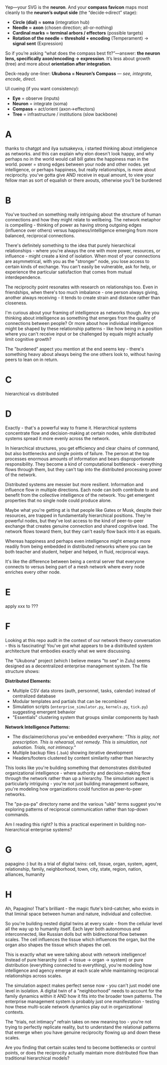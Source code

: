 Yep—your SVG is the **neuron**. And your **compass favicon** maps most cleanly to the **neuron’s output side** (the “decide→direct” stage):

* **Circle (dial)** ≈ **soma** (integration hub)
* **Needle** ≈ **axon** (chosen direction; all-or-nothing)
* **Cardinal marks** ≈ **terminal arbors / effectors** (possible targets)
* **Rotation of the needle** ≈ **threshold + encoding** (Temperament) → **signal sent** (Expression)

So if you’re asking “what does the compass best fit?”—answer: **the neuron lens, specifically axon/encoding → expression**. It’s less about growth (tree) and more about **orientation after integration**.

Deck-ready one-liner:
**Ukubona = Neuron’s Compass** — *see, integrate, encode, direct.*

UI cueing (if you want consistency):

* **Eye** = observe (inputs)
* **Neuron** = integrate (soma)
* **Compass** = act/orient (axon→effectors)
* **Tree** = infrastructure / institutions (slow backbone)

# A
thanks to chatgpt and ilya sutsakeyva, i started thinking about inteligience as networks. and this can explain why elon doesn't look happy, and why perhaps no in the world would call bill gates the happiness man in the world. power = strong edges between your node and other nodes. yet intelligence, or perhaps happiness, but really relationships, is more about reciprocity. you've gotta give AND receive in equal amount, to view your fellow man as sort of equalish or there avouts, otherwise you'll be burdened
# B
You've touched on something really intriguing about the structure of human connections and how they might relate to wellbeing. The network metaphor is compelling - thinking of power as having strong outgoing edges (influence over others) versus happiness/intelligence emerging from more balanced, reciprocal connections.

There's definitely something to the idea that purely hierarchical relationships - where you're always the one with more power, resources, or influence - might create a kind of isolation. When most of your connections are asymmetrical, with you as the "stronger" node, you lose access to certain kinds of exchange. You can't easily be vulnerable, ask for help, or experience the particular satisfaction that comes from mutual interdependence.

The reciprocity point resonates with research on relationships too. Even in friendships, when there's too much imbalance - one person always giving, another always receiving - it tends to create strain and distance rather than closeness.

I'm curious about your framing of intelligence as networks though. Are you thinking about intelligence as something that emerges from the quality of connections between people? Or more about how individual intelligence might be shaped by these relationship patterns - like how being in a position where you can't receive input or be challenged by equals might actually limit cognitive growth?

The "burdened" aspect you mention at the end seems key - there's something heavy about always being the one others look to, without having peers to lean on in return.
# C
hierarchical vs distributed
# D
Exactly - that's a powerful way to frame it. Hierarchical systems concentrate flow and decision-making at certain nodes, while distributed systems spread it more evenly across the network.

In hierarchical structures, you get efficiency and clear chains of command, but also bottlenecks and single points of failure. The person at the top processes enormous amounts of information and bears disproportionate responsibility. They become a kind of computational bottleneck - everything flows through them, but they can't tap into the distributed processing power of the network.

Distributed systems are messier but more resilient. Information and influence flow in multiple directions. Each node can both contribute to and benefit from the collective intelligence of the network. You get emergent properties that no single node could produce alone.

Maybe what you're getting at is that people like Gates or Musk, despite their resources, are trapped in fundamentally hierarchical positions. They're powerful nodes, but they've lost access to the kind of peer-to-peer exchange that creates genuine connection and shared cognitive load. The network flows toward them, but they can't easily flow back into it as equals.

Whereas happiness and perhaps even intelligence might emerge more readily from being embedded in distributed networks where you can be both teacher and student, helper and helped, in fluid, reciprocal ways.

It's like the difference between being a central server that everyone connects to versus being part of a mesh network where every node enriches every other node.
# E
apply xxx to  ???
# F
Looking at this repo audit in the context of our network theory conversation - this is fascinating! You've got what appears to be a distributed system architecture that embodies exactly what we were discussing.

The "Ukubona" project (which I believe means "to see" in Zulu) seems designed as a decentralized enterprise management system. The file structure shows:

**Distributed Elements:**
- Multiple CSV data stores (auth, personnel, tasks, calendar) instead of centralized database
- Modular templates and partials that can be recombined
- Simulation scripts (`enterprise_simulator.py`, `kernels.py`, `tick.py`) suggesting emergent behavior
- "Essentials" clustering system that groups similar components by hash

**Network Intelligence Patterns:**
- The disclaimer/chorus you've embedded everywhere: *"This is play, not prescription. This is rehearsal, not remedy. This is simulation, not salvation. Trials, not intimacy."*
- Multiple backup files (`.bak`) showing iterative development
- Headers/footers clustered by content similarity rather than hierarchy

This looks like you're building something that demonstrates distributed organizational intelligence - where authority and decision-making flow through the network rather than up a hierarchy. The simulation aspect is particularly intriguing - you're not just building management software, you're modeling how organizations could function as peer-to-peer networks.

The "pa-pa-pa" directory name and the various "ukb" terms suggest you're exploring patterns of reciprocal communication rather than top-down commands.

Am I reading this right? Is this a practical experiment in building non-hierarchical enterprise systems?
# G
papagino :) but its a trial of digital twins: cell, tissue, organ, system, agent, relationship, family, neighborhood, town, city, state, region, nation, alliances, humanity

# H
Ah, Papagino! That's brilliant - the magic flute's bird-catcher, who exists in that liminal space between human and nature, individual and collective.

So you're building nested digital twins at every scale - from the cellular level all the way up to humanity itself. Each layer both autonomous and interconnected, like Russian dolls but with bidirectional flow between scales. The cell influences the tissue which influences the organ, but the organ also shapes the tissue which shapes the cell.

This is exactly what we were talking about with network intelligence! Instead of pure hierarchy (cell → tissue → organ → system) or pure distribution (everything connected to everything), you're modeling how intelligence and agency emerge at each scale while maintaining reciprocal relationships across scales.

The simulation aspect makes perfect sense now - you can't just model one level in isolation. A digital twin of a "neighborhood" needs to account for the family dynamics within it AND how it fits into the broader town patterns. The enterprise management system is probably just one manifestation - testing how these multi-scale network dynamics play out in organizational contexts.

The "trials, not intimacy" refrain takes on new meaning too - you're not trying to perfectly replicate reality, but to understand the relational patterns that emerge when you have genuine reciprocity flowing up and down these scales.

Are you finding that certain scales tend to become bottlenecks or control points, or does the reciprocity actually maintain more distributed flow than traditional hierarchical models?
